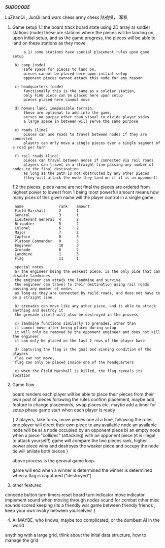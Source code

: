 

***SUDOCODE***

LuZhanQi , JunQi
land wars chess
army chess
陆战棋， 军棋

1. Game setup
    1.1 the board
    track board state using 2D array
        a) soldier stations (node)
            these are stations where the pieces will be landing on, 
            upon initial setup, and as the game progress,
            the pieces will be able to land on these stations as they move.
            
            a.1) some stations have special placement rules upon game setup
        
        b) camp (node)
            safe space for pieces to land on,
            pieces cannot be placed here upon initial setup
            opponent pieces cannot attack this node for any reason

        c) headquarters (node)
            functionally this is the same as a soldier station,
            only FLAG piece can be placed here upon setup
            pieces placed here cannot move

        d) nomans land, immpassible terrain,
            these are optional to add into the game, 
            serves no purpse other than visual to divide player sides
            a large space in between will serve the same purpose

        e) roads (line)
            pieces can use roads to travel between nodes if they are connected
            players can only move a single pieces over a single segment of a road per turn
        
        f) rail roads (line)
            pieces can travel between nodes if connected via rail roads
            players can travel in a straight line passing any number of nodes to the final destination
            as long as the path is not obstructed by any other pieces
            (they will attack the node they land on if it is an opponent)

    1.2 the pieces, piece name are not final
        the pieces are ordered from highest power to lowest from 1 being most powerful
        amount means how many pices of this given name will the player control in a single game

        name                rank    amount
        Field Marshall      2       1
        General             3       1
        Lieutenant General  4       2
        Brigadier           5       2
        Colonel             6       2
        Major               7       2
        Captain             8       3
        Platoon Commander   9       3
        Engineer            10      3
        Grenade             0       2
        Landmine            1       3
        Flag                11      1

        special notes
        a) the engineer being the weakest piece, is the only pice that can disable landmines
        the engineer can attack the landmine and survive
        the engineer can travel to their destination using rail roads passing any number of nodes
        as long as they are connected by raild roads, and does not have to be a straight line
        
        b) grenades can move like any other piece, and is able to attack anything and destroy it
        the grenade itself will also be destroyed in the process

        c) landmine functions similarly to grenades, other than 
        it cannot move after being placed during setup
        it will only be removed by the opponent engineer and does not kill the engineer
        it can only be placed on the last 2 rows of the player base

        d) capturing the flag is the goal and winning condition of the players
        flag can not move, 
        flag can only be placed inside one of the headquarters

        e) when the Field Marshall is killed, the flag reveals its location



2. Game flow

    board renders
    each player will be able to place their pieces from their own pool of pieces following the rules
    confirm placement, maybe add feature to change placements, swap places etc. maybe add a timer for setup phase
    game start when each player is ready
    
    {
    2 players, take turns, move pieces one at a time, following the rules
    one player will direct their own piece to any available node
        an available node will be a) a node occupied by an opponent piece
                                  b) an empty node
    when a piece "collides" (attacking) with an opponent piece (it is illegal to attack yourself!)
    game will compare the two pieces rank, higher power piece wins and destroyes the weaker piece and occupy the node
    tie will anilate both pieces
    }

    above process is the general game loop

    game will end when a winner is determined
    the winner is determined when a flag is caputured ("destroyed")

3. other features

concede button
turn timers
reset board
turn indicator
move indicator
implement sound when moving through nodes
sound for combat
other misc sounds
scored keeping (its a friendly war game between friendly friends , keep your own rivalry between yourselves! )


4. AI MAYBE, who knows, maybe too complicated, or the dumbest AI in the world


anything with a large grid, think about the inital data structure, how to manage the grid
